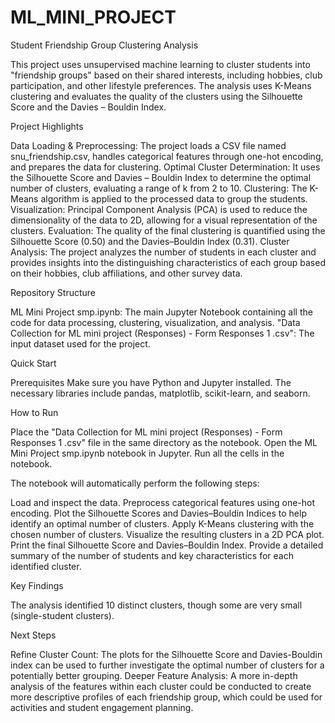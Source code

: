 # ML_MINI_PROJECT

Student Friendship Group Clustering Analysis

This project uses unsupervised machine learning to cluster students into "friendship groups" based on their shared interests, including hobbies, club participation, and other lifestyle preferences. The analysis uses K-Means clustering and evaluates the quality of the clusters using the Silhouette Score and the Davies – Bouldin Index.

Project Highlights

Data Loading & Preprocessing: The project loads a CSV file named snu_friendship.csv, handles categorical features through one-hot encoding, and prepares the data for clustering. Optimal Cluster Determination: It uses the Silhouette Score and Davies – Bouldin Index to determine the optimal number of clusters, evaluating a range of k from 2 to 10. Clustering: The K-Means algorithm is applied to the processed data to group the students. Visualization: Principal Component Analysis (PCA) is used to reduce the dimensionality of the data to 2D, allowing for a visual representation of the clusters. Evaluation: The quality of the final clustering is quantified using the Silhouette Score (0.50) and the Davies–Bouldin Index (0.31). Cluster Analysis: The project analyzes the number of students in each cluster and provides insights into the distinguishing characteristics of each group based on their hobbies, club affiliations, and other survey data.

Repository Structure

ML Mini Project smp.ipynb: The main Jupyter Notebook containing all the code for data processing, clustering, visualization, and analysis. "Data Collection for
ML mini project (Responses) - Form Responses 1
.csv": The input dataset used for the project.

Quick Start

Prerequisites Make sure you have Python and Jupyter installed. The necessary libraries include pandas, matplotlib, scikit-learn, and seaborn.

How to Run

Place the "Data Collection for
ML mini project (Responses) - Form Responses 1
.csv" file in the same directory as the notebook. Open the ML Mini Project smp.ipynb notebook in Jupyter. Run all the cells in the notebook.

The notebook will automatically perform the following steps:

Load and inspect the data. Preprocess categorical features using one-hot encoding. Plot the Silhouette Scores and Davies–Bouldin Indices to help identify an optimal number of clusters. Apply K-Means clustering with the chosen number of clusters. Visualize the resulting clusters in a 2D PCA plot. Print the final Silhouette Score and Davies–Bouldin Index. Provide a detailed summary of the number of students and key characteristics for each identified cluster.

Key Findings

The analysis identified 10 distinct clusters, though some are very small (single-student clusters).

Next Steps

Refine Cluster Count: The plots for the Silhouette Score and Davies-Bouldin index can be used to further investigate the optimal number of clusters for a potentially better grouping. Deeper Feature Analysis: A more in-depth analysis of the features within each cluster could be conducted to create more descriptive profiles of each friendship group, which could be used for activities and student engagement planning.

